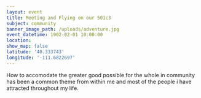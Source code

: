 ```yaml
---
layout: event
title: Meeting and Flying on our 501c3
subject: community
banner_image_path: /uploads/adventure.jpg
event_datetime: 1902-02-01 10:00:00
location:
show_map: false
latitude: '40.333743'
longitude: '-111.6822697'
---
```



How to accomodate the greater good possible for the whole in community has been a common theme from within me and most of the people i have attracted throughout my life.&nbsp;

&nbsp;

&nbsp;
